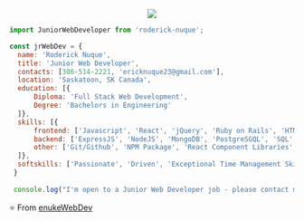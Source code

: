


<p align="center">
  <img src="https://github.com/thompsonemerson/thompsonemerson/raw/master/cover-thompson.png" />
</p>

```js
import JuniorWebDeveloper from 'roderick-nuque';

const jrWebDev = {
  name: 'Roderick Nuque',
  title: 'Junior Web Developer',
  contacts: [306-514-2221, 'ericknuque23@gmail.com'],
  location: 'Saskatoon, SK Canada',
  education: [{
      Diploma: 'Full Stack Web Development', 
      Degree: 'Bachelors in Engineering'
  ]},
  skills: [{
      frontend: ['Javascript', 'React', 'jQuery', 'Ruby on Rails', 'HTML', 'CSS', 'Bootstrap'],
      backend: ['ExpressJS', 'NodeJS', 'MongoDB', 'PostgreSGQL', 'SQL', 'mySQL'],
      other: ['Git/Github', 'NPM Package', 'React Component Libraries', 'Responsive Web Design', Web Dev Tools', 'JEST', 'Storybook', 'RSpec', 'Postman']
  ]},
  softskills: ['Passionate', 'Driven', 'Exceptional Time Management Skills', 'Fast Learner', 'Love to Solve Real World Problem', 'Excellent Communication Skills', 'Team Player', 'Always Excited to Learn New Things']                  
 }
 
 console.log("I'm open to a Junior Web Developer job - please contact me!");

```

⭐️ From [enukeWebDev](https://github.com/enukeWebDev)
<!--
**enukeWebDev/enukeWebDev** is a ✨ _special_ ✨ repository because its `README.md` (this file) appears on your GitHub profile.

Here are some ideas to get you started:

- 🔭 I’m currently attending the Lighthouse Labs Bootcamp. 
- 🌱 I’m currently learning Web Development. 
- 👯 I’m looking to collaborate on real world projects to enhance my skill set.
- 🤔 I’m looking for help with connecting / networking in Web Develpoment industry.
- 💬 Ask me about my learning journey and my career change from Federal Government Employee (Operations Superintendent - 14 years) to aspiring Web Developer.
- 📫 How to reach me: 
  * Email: enuke4@gmail.com
  * Celphone #: (306) 514-2221
- 😄 Pronouns: He
- ⚡ Fun fact:
  * LOVE running & food
  * Crypto enthusiast
-->
